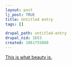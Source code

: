 ```yaml
--- 
layout: post
lj_post: TRUE
title: Untitled entry
tags: []

drupal_path: untitled-entry
drupal_nid: 1653
created: 1061755860
---
```

<a href="http://homepage.ntlworld.com/gaz18jf/weapon-of-choice.html" target="_blank">This is what beauty is.</a>
